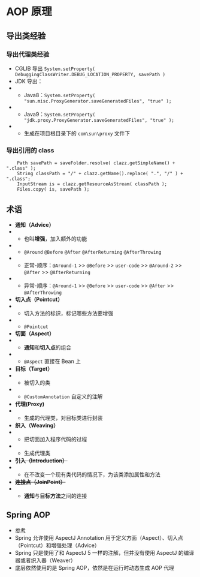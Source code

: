 # AOP 原理

## 导出类经验

### 导出代理类经验
- CGLIB 导出 `System.setProperty( DebuggingClassWriter.DEBUG_LOCATION_PROPERTY, savePath )`
- JDK 导出：
- - Java8：`System.setProperty( "sun.misc.ProxyGenerator.saveGeneratedFiles", "true" );`
- - Java9：`System.setProperty( "jdk.proxy.ProxyGenerator.saveGeneratedFiles", "true" );`
- - 生成在项目根目录下的 `com\sun\proxy` 文件下

### 导出引用的 class
```
	Path savePath = saveFolder.resolve( clazz.getSimpleName() + ".class" );
	String classPath = "/" + clazz.getName().replace( ".", "/" ) + ".class";
	InputStream is = clazz.getResourceAsStream( classPath );
	Files.copy( is, savePath );
```

## 术语
- **通知（Advice）**
- - 也叫**增强**，加入额外的功能
- - `@Around` `@Before` `@After` `@AfterReturning` `@AfterThrowing`
- - 正常-顺序：`@Around-1` >> `@Before` >> `user-code` >> `@Around-2` >> `@After` >> `@AfterReturning` 
- - 异常-顺序：`@Around-1` >> `@Before` >> `user-code` >> `@After` >> `@AfterThrowing`
- **切入点（Pointcut）**
- - 切入方法的标识，标记哪些方法要增强
- - `@Pointcut`
- **切面（Aspect）**
- - **通知**和**切入点**的组合
- - `@Aspect` 直接在 Bean 上
- **目标（Target）**
- - 被切入的类
- - `@CustomAnnotation` 自定义的注解
- **代理(Proxy)**
- - 生成的代理类，对目标类进行封装
- **织入（Weaving）**
- - 把切面加入程序代码的过程
- - 生成代理类
- ~~**引入（Introduction）**~~
- - 在不改变一个现有类代码的情况下，为该类添加属性和方法
- ~~**连接点（JoinPoint）**~~
- - **通知**与**目标方法**之间的连接

## Spring AOP
- [参考](https://www.ibm.com/developerworks/cn/java/j-lo-springaopcglib)
- Spring 允许使用 AspectJ Annotation 用于定义方面（Aspect）、切入点（Pointcut）和增强处理（Advice）
- Spring 只是使用了和 AspectJ 5 一样的注解，但并没有使用 AspectJ 的编译器或者织入器（Weaver）
- 底层依然使用的是 Spring AOP，依然是在运行时动态生成 AOP 代理